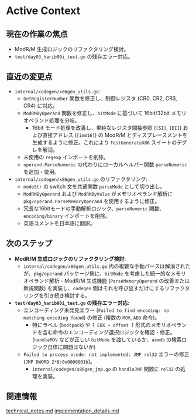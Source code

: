 # Active Context

## 現在の作業の焦点
- ModR/M 生成ロジックのリファクタリング検討。
- `test/day03_harib00i_test.go` の残存エラー対応。

## 直近の変更点
- `internal/codegen/x86gen_utils.go`:
    - `GetRegisterNumber` 関数を修正し、制御レジスタ (CR0, CR2, CR3, CR4) に対応。
    - `ModRMByOperand` 関数を修正し、`bitMode` に基づいて 16bit/32bit メモリオペランド処理を分岐。
        - 16bit モード処理を改善し、単純なレジスタ間接参照 (`[SI]`, `[DI]`) および直接アドレス (`[imm16]`) の ModR/M とディスプレースメントを生成するように修正。これにより `TestGenerateX86` スイートのデグレを解消。
    - 未使用の `regexp` インポートを削除。
    - `operand.ParseNumeric` の代わりにローカルヘルパー関数 `parseNumeric` を追加・使用。
- `internal/codegen/x86gen_utils.go` のリファクタリング:
    - `modeStr` の switch 文を共通関数 `parseMode` として切り出し。
    - `ModRMByOperand` および `ModRMByValue` がメモリオペランド解析に `pkg/operand.ParseMemoryOperand` を使用するように修正。
    - 冗長な16bitモードの手動解析ロジック、`parseNumeric` 関数、`encoding/binary` インポートを削除。
    - 英語コメントを日本語に翻訳。

## 次のステップ
- **ModR/M 生成ロジックのリファクタリング検討:**
    - `internal/codegen/x86gen_utils.go` 内の複雑な手動パースは解消されたが、`pkg/operand` パッケージ側に、`bitMode` を考慮した統一的なメモリオペランド解析・ModR/M 生成機能 (`ParseMemoryOperand` の改善または新規関数) を実装し、`codegen` 側はそれを呼び出すだけにするリファクタリングを引き続き検討する。
- **`test/day03_harib00i_test.go` の残存エラー対応:**
    - エンコーディング未発見エラー (`Failed to find encoding: no matching encoding found`) の修正 (複数の `MOV`, `ADD` 命令)。
        - 特にラベル (`bootpack`) や `[ EBX + offset ]` 形式のメモリオペランドを含む命令のエンコーディング選択ロジックを確認・修正。(`handleMOV` などが正しい `bitMode` を渡しているか、`asmdb` の検索ロジック自体に問題はないか)
    - `Failed to process ocode: not implemented: JMP rel32` エラーの修正 (`JMP DWORD 2*8:0x0000001b`)。
        - `internal/codegen/x86gen_jmp.go` の `handleJMP` 関数に `rel32` の処理を実装。

## 関連情報
[technical_notes.md](../details/technical_notes.md)
[implementation_details.md](../details/implementation_details.md)
